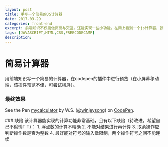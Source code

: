 ```yaml
---
layout: post
title: 手写一个简易的JS计算器
date: 2017-03-29
categories: front-end
excerpt: 前端知识不仅能做页面与交互，还能实现一些小功能。在网上看到一个js计算器，就想自己也写一个简易的计算器——能处理简单的四则混合运算和带括号的运算。
tags: [JAVASCRIPT,HTML,CSS,FREECODECAMP]
description: 
---
```

# 简易计算器
用前端知识写一个简易的计算器，在codepen的插件中进行预览（在小屏幕移动端，该插件预览不佳，可尝试横屏）。
### 最终效果
<p data-height="902" data-theme-id="light" data-slug-hash="XMxbGO" data-default-tab="result" data-user="winjeysong" data-embed-version="2" data-pen-title="mycalculator" data-preview="true" class="codepen">See the Pen <a href="http://codepen.io/winjeysong/pen/XMxbGO/">mycalculator</a> by W.S. (<a href="http://codepen.io/winjeysong">@winjeysong</a>) on <a href="http://codepen.io">CodePen</a>.</p>
<script async src="https://production-assets.codepen.io/assets/embed/ei.js"></script>
### 缺陷
该计算器能实现的计算功能非常基础，且有以下缺陷（待改进，希望自己不偷懒T T）：
1. 浮点数的计算不精确
2. 不能对结果进行再计算
3. 取余操作应判断操作数是否为整数
4. 最好能对符号的输入做限制，两个操作符号之间不能连续